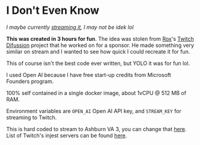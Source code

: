 # I Don't Even Know
_I maybe currently [streaming it](https://www.twitch.tv/qatim), I may not be idek lol_

**This was created in 3 hours for fun**. The idea was stolen from
[Rox](https://twitter.com/RoxCodes/)'s [Twitch
Difussion](https://www.twitch.tv/twitchdiffusion) project that he worked on for
a sponsor. He made something very similar on stream and I wanted to see how
quick I could recreate it for fun.

This of course isn't the best code ever written, but YOLO it was for fun lol.

I used Open AI because I have free start-up credits from Microsoft Founders
program.

100% self contained in a single docker image, about 1vCPU @ 512 MB of RAM.

Environment variables are `OPEN_AI` Open AI API key, and `STREAM_KEY`
for streaming to Twitch.

This is hard coded to stream to Ashburn VA 3, you can change that
[here](https://github.com/timcole/idek/blob/main/entrypoint.sh#L14). List of
Twitch's injest servers can be found [here](https://stream.twitch.tv/ingests/).
